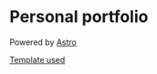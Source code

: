 # Personal portfolio

Powered by [Astro](https://astro.build/)

[Template used](https://github.com/uzzii-21/astro-portfolio)
